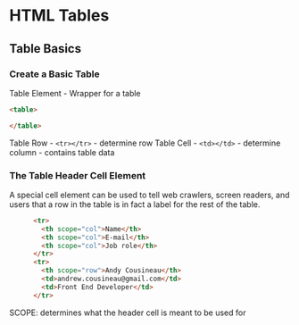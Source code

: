 # HTML Tables

## Table Basics

### Create a Basic Table

Table Element - Wrapper for a table

```html
<table>

</table>
```

Table Row - ```<tr></tr>``` - determine row
Table Cell - ```<td></td>``` - determine column - contains table data

### The Table Header Cell Element

A special cell element can be used to tell web crawlers, screen readers, and users
that a row in the table is in fact a label for the rest of the table.

```html
      <tr>
        <th scope="col">Name</th>
        <th scope="col">E-mail</th>
        <th scope="col">Job role</th>
      </tr>
      <tr>
        <th scope="row">Andy Cousineau</th>
        <td>andrew.cousineau@gmail.com</td>
        <td>Front End Developer</td>
      </tr>
```

SCOPE: determines what the header cell is meant to be used for
